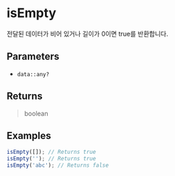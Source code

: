 # isEmpty <Lang dart js />

전달된 데이터가 비어 있거나 길이가 0이면 true를 반환합니다.

## Parameters

- `data::any?`

## Returns

> boolean

## Examples

```javascript
isEmpty([]); // Returns true
isEmpty(''); // Returns true
isEmpty('abc'); // Returns false
```
